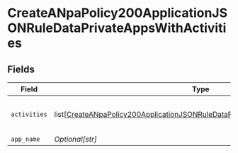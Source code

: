 # CreateANpaPolicy200ApplicationJSONRuleDataPrivateAppsWithActivities


## Fields

| Field                                                                                                                                                                                           | Type                                                                                                                                                                                            | Required                                                                                                                                                                                        | Description                                                                                                                                                                                     | Example                                                                                                                                                                                         |
| ----------------------------------------------------------------------------------------------------------------------------------------------------------------------------------------------- | ----------------------------------------------------------------------------------------------------------------------------------------------------------------------------------------------- | ----------------------------------------------------------------------------------------------------------------------------------------------------------------------------------------------- | ----------------------------------------------------------------------------------------------------------------------------------------------------------------------------------------------- | ----------------------------------------------------------------------------------------------------------------------------------------------------------------------------------------------- |
| `activities`                                                                                                                                                                                    | list[[CreateANpaPolicy200ApplicationJSONRuleDataPrivateAppsWithActivitiesActivities](../../models/operations/createanpapolicy200applicationjsonruledataprivateappswithactivitiesactivities.md)] | :heavy_minus_sign:                                                                                                                                                                              | N/A                                                                                                                                                                                             | [object Object],[object Object]                                                                                                                                                                 |
| `app_name`                                                                                                                                                                                      | *Optional[str]*                                                                                                                                                                                 | :heavy_minus_sign:                                                                                                                                                                              | N/A                                                                                                                                                                                             | <string>                                                                                                                                                                                        |